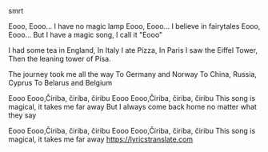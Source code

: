 smrt

Eooo, Eooo... I have no magic lamp
Eooo, Eooo... I believe in fairytales
Eooo, Eooo... But I have a magic song, I call it "Eooo"
 
I had some tea in England,
In Italy I ate Pizza,
In Paris I saw the Eiffel Tower,
Then the leaning tower of Pisa.
 
The journey took me all the way
To Germany and Norway
To China, Russia, Cyprus
To Belarus and Belgium
 
Eooo Eooo,Čiribа, čiriba, čiribu
Eooo Eooo,Čiribа, čiriba, čiribu
This song is magical, it takes me far away
But I always come back home no matter what they say
 
Eooo Eooo,Čiribа, čiriba, čiribu
Eooo Eooo,Čiribа, čiriba, čiribu
This song is magical, it takes me far away
https://lyricstranslate.com
